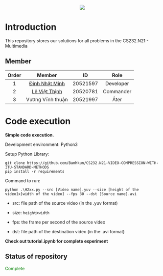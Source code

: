 <p align="center">
  <img src="https://user-images.githubusercontent.com/56221762/111880949-da1dd580-89e0-11eb-876c-a68752260d3b.png">
</p>

# Introduction

This repository stores our solutions for all problems in the CS232.N21 - Multimedia 

## Member

|Order|    Member         |  ID        | Role 
|:---:| :-----------:     | :--:       | :--: 
|1    |    [Đinh Nhật Minh](https://github.com/Banhkun/)      |  20521597  | Developer
|2    |    [Lê Việt Thịnh](https://github.com/levietthinh/)    |  20520781  | Commander
|3    |    Vương Vĩnh thuận    |  20521997  | Ấter


# Code execution
**Simple code execution.**

Development environment: Python3

Setup Python Library:

```shell
git clone https://github.com/Banhkun/CS232.N21-VIDEO-COMPRESSION-WITH-ITU-STANDARD-METHODS
pip install -r requirements
```

Command to run:

```shell
python .\H2xx.py --src [Video name].yuv --size [height of the video]x[width of the video] --fps 30 --dst [Source name].avi
```

- src: file path of the source video (in the .yuv format)

- size: `height`x`width`

- fps: the frame per second of the source video

- dst: file path of the destination video (in the .avi format)

  
**Check out tutorial.ipynb for complete experiment**
  

## Status of repository
<span style="color:green">Complete</span>
